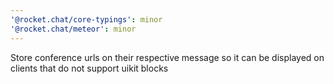 ```yaml
---
'@rocket.chat/core-typings': minor
'@rocket.chat/meteor': minor
---
```


Store conference urls on their respective message so it can be displayed on clients that do not support uikit blocks
